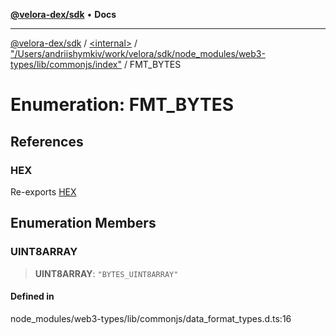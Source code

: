 [**@velora-dex/sdk**](../../../../README.md) • **Docs**

***

[@velora-dex/sdk](../../../../globals.md) / [\<internal\>](../../../README.md) / ["/Users/andriishymkiv/work/velora/sdk/node\_modules/web3-types/lib/commonjs/index"](../README.md) / FMT\_BYTES

# Enumeration: FMT\_BYTES

## References

### HEX

Re-exports [HEX](../../../README.md#hex)

## Enumeration Members

### UINT8ARRAY

> **UINT8ARRAY**: `"BYTES_UINT8ARRAY"`

#### Defined in

node\_modules/web3-types/lib/commonjs/data\_format\_types.d.ts:16
